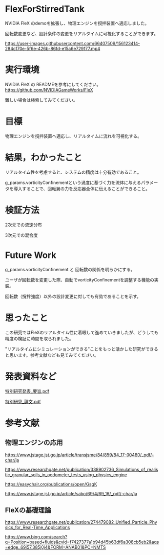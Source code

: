 # FlexForStirredTank
NVIDIA FleX のdemoを拡張し、物理エンジンを撹拌装置へ適応しました。

回転数変更など、設計条件の変更をリアルタイムに可視化することができます。

https://user-images.githubusercontent.com/66407509/156123414-284c170e-5f6e-426b-86fd-e15a6e729177.mp4

# 実行環境
NVIDIA FleX の READMEを参考にしてください。https://github.com/NVIDIAGameWorks/FleX

難しい場合は検索してみてください。

# 目標
物理エンジンを撹拌装置へ適応し、リアルタイムに流れを可視化する。

# 結果，わかったこと
リアルタイム性を考慮すると、システムの精度は十分有効であること。

g_params.vorticityConfinementという渦度に基づく力を流体に与えるパラメータを導入することで、回転翼の力を反応器全体に伝えることができること。

# 検証方法
2次元での流速分布

3次元での混合度

# Future Work
g_params.vorticityConfinement と 回転数の関係を明らかにする。

ユーザが回転数を変更した際、自動でvorticityConfinementを調整する機能の実装。

回転数（撹拌強度）以外の設計変更に対しても有効であることを示す。

# 思ったこと
この研究ではFleXのリアルタイム性に着眼して進めていきましたが、どうしても精度の検証に時間を取られました。

"リアルタイムにシミュレーションができる"ことをもっと活かした研究ができると思います。参考文献なども見てみてください。

# 発表資料など
[特別研究発表_要旨.pdf](https://github.com/RyuShige/FlexForStirredTank/files/8159621/_._._2.pdf)

[特別研究_論文.pdf](https://github.com/RyuShige/FlexForStirredTank/files/8159623/_._6.pdf)

# 参考文献
## 物理エンジンの応用
https://www.jstage.jst.go.jp/article/transjsme/84/859/84_17-00480/_pdf/-char/ja

https://www.researchgate.net/publication/338902736_Simulations_of_realistic_granular_soils_in_oedometer_tests_using_physics_engine

https://easychair.org/publications/open/GsgK  

https://www.jstage.jst.go.jp/article/sabo/69/4/69_16/_pdf/-char/ja

## FleXの基礎理論
https://www.researchgate.net/publication/274479082_Unified_Particle_Physics_for_Real-Time_Applications

https://www.bing.com/search?q=Position+based+fluids&cvid=f7427377a1b94d45b63df6a308cb5eb2&aqs=edge..69i57.385j0j4&FORM=ANAB01&PC=NMTS
